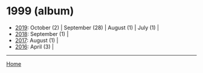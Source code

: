 # 1999 (album)

  * [2019](./1999-album-2019.md): 
      October (2) | 
      September (28) | 
      August (1) | 
      July (1) | 
  * [2018](./1999-album-2018.md): 
      September (1) | 
  * [2017](./1999-album-2017.md): 
      August (1) | 
  * [2016](./1999-album-2016.md): 
      April (3) | 

----

[Home](../)
